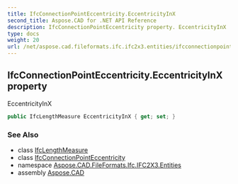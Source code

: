 ```yaml
---
title: IfcConnectionPointEccentricity.EccentricityInX
second_title: Aspose.CAD for .NET API Reference
description: IfcConnectionPointEccentricity property. EccentricityInX
type: docs
weight: 20
url: /net/aspose.cad.fileformats.ifc.ifc2x3.entities/ifcconnectionpointeccentricity/eccentricityinx/
---
```

## IfcConnectionPointEccentricity.EccentricityInX property

EccentricityInX

```csharp
public IfcLengthMeasure EccentricityInX { get; set; }
```

### See Also

* class [IfcLengthMeasure](../../../aspose.cad.fileformats.ifc.ifc2x3.types/ifclengthmeasure/)
* class [IfcConnectionPointEccentricity](../)
* namespace [Aspose.CAD.FileFormats.Ifc.IFC2X3.Entities](../../ifcconnectionpointeccentricity/)
* assembly [Aspose.CAD](../../../)


